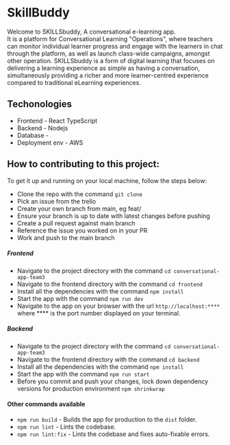 ﻿# SkillBuddy
Welcome to SKILLSbuddy, A conversational e-learning app.  
It is a platform for Conversational Learning "Operations", where teachers can monitor individual learner progress and engage with the learners in chat through the platform, as well as launch class-wide campaigns, amongst other operation. SKILLSbuddy is a form of digital learning that focuses on delivering a learning experience as simple as having a conversation, simultaneously providing a richer and more learner-centred experience compared to traditional eLearning experiences.
## Techonologies 
* Frontend - React TypeScript
* Backend - Nodejs
* Database -
* Deployment env - AWS
## How to contributing to this project:
To get it up and running on your local machine, follow the steps below:
- Clone the repo with the command `git clone`
- Pick an issue from the trello
- Create your own branch from main, eg feat/
- Ensure your branch is up to date with latest changes before pushing
- Create a pull request against main branch
- Reference the issue you worked on in your PR
- Work and push to the main branch
##### Frontend
- Navigate to the project directory with the command `cd conversational-app-team3`
- Navigate to the frontend directory with the command `cd frontend`
- Install all the dependencies with the command `npm install`
- Start the app with the command `npm run dev`
- Navigate to the app on your browser with the url `http://localhost:****` where **** is the port number displayed on your terminal.
##### Backend
- Navigate to the project directory with the command `cd conversational-app-team3`
- Navigate to the frontend directory with the command `cd backend`
- Install all the dependencies with the command `npm install`
- Start the app with the command `npm run start`
- Before  you commit and push your changes, lock down dependency versions for production environment `npm shrinkwrap`
#### Other commands available
- `npm run build` - Builds the app for production to the `dist` folder.
- `npm run lint` - Lints the codebase.
- `npm run lint:fix` - Lints the codebase and fixes auto-fixable errors.

